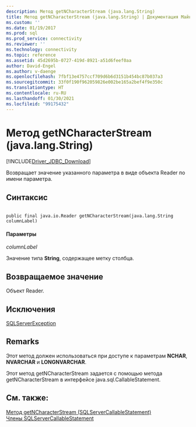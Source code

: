 ```yaml
---
description: Метод getNCharacterStream (java.lang.String)
title: Метод getNCharacterStream (java.lang.String) | Документация Майкрософт
ms.custom: ''
ms.date: 01/19/2017
ms.prod: sql
ms.prod_service: connectivity
ms.reviewer: ''
ms.technology: connectivity
ms.topic: reference
ms.assetid: 45d2695b-0727-419d-8921-a51d6feef0aa
author: David-Engel
ms.author: v-daenge
ms.openlocfilehash: 7fbf13e4757ccf709d6b6d3151b454bc87b037a3
ms.sourcegitcommit: 33f0f190f962059826e002be165a2bef4f9e350c
ms.translationtype: HT
ms.contentlocale: ru-RU
ms.lasthandoff: 01/30/2021
ms.locfileid: "99175432"
---
```

# <a name="getncharacterstream-method-javalangstring"></a>Метод getNCharacterStream (java.lang.String)
[!INCLUDE[Driver_JDBC_Download](../../../includes/driver_jdbc_download.md)]

  Возвращает значение указанного параметра в виде объекта Reader по имени параметра.  
  
## <a name="syntax"></a>Синтаксис  
  
```  
  
public final java.io.Reader getNCharacterStream(java.lang.String columnLabel)  
```  
  
#### <a name="parameters"></a>Параметры  
 *columnLabel*  
  
 Значение типа **String**, содержащее метку столбца.  
  
## <a name="return-value"></a>Возвращаемое значение  
 Объект Reader.  
  
## <a name="exceptions"></a>Исключения  
 [SQLServerException](../../../connect/jdbc/reference/sqlserverexception-class.md)  
  
## <a name="remarks"></a>Remarks  
 Этот метод должен использоваться при доступе к параметрам **NCHAR**, **NVARCHAR** и **LONGNVARCHAR**.  
  
 Этот метод getNCharacterStream задается с помощью метода getNCharacterStream в интерфейсе java.sql.CallableStatement.  
  
## <a name="see-also"></a>См. также:  
 [Метод getNCharacterStream (SQLServerCallableStatement)](../../../connect/jdbc/reference/getncharacterstream-method-sqlservercallablestatement.md)   
 [Члены SQLServerCallableStatement](../../../connect/jdbc/reference/sqlservercallablestatement-members.md)  
  
  
